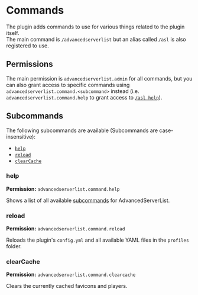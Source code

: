 # Commands

The plugin adds commands to use for various things related to the plugin itself.  
The main command is `/advancedserverlist` but an alias called `/asl` is also registered to use.

## Permissions

The main permission is `advancedserverlist.admin` for all commands, but you can also grant access to specific commands using `advancedserverlist.command.<subcommand>` instead (i.e. `advancedserverlist.command.help` to grant access to [`/asl help`](#help)).

## Subcommands

The following subcommands are available (Subcommands are case-insensitive):

- [`help`](#help)
- [`reload`](#reload)
- [`clearCache`](#clearcache)

### help

**Permission:** `advancedserverlist.command.help`

Shows a list of all available [subcommands](#subcommands) for AdvancedServerList.

### reload

**Permission:** `advancedserverlist.command.reload`

Reloads the plugin's `config.yml` and all available YAML files in the `profiles` folder.

### clearCache

**Permission:** `advancedserverlist.command.clearcache`

Clears the currently cached favicons and players.